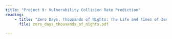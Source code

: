 ```yaml
---
title: "Project 9: Vulnerability Collision Rate Prediction"
reading:
    - title: "Zero Days, Thousands of Nights: The Life and Times of Zero-day Vulnerabilities and Their Exploits"
      file: zero_days_thousands_of_nights.pdf

---
```

